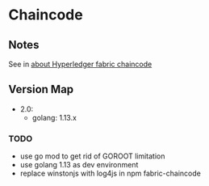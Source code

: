 # Chaincode


## Notes
See in [about Hyperledger fabric chaincode](https://github.com/davidkhala/fabric-common#notes-chaincode)
## Version Map
- 2.0:
    - golang: 1.13.x

### TODO
- use go mod to get rid of GOROOT limitation
- use golang 1.13 as dev environment 
- replace winstonjs with log4js in npm fabric-chaincode